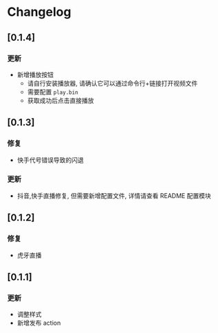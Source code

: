 # Changelog

## [0.1.4]

### 更新

-   新增播放按钮
    -   请自行安装播放器, 请确认它可以通过命令行+链接打开视频文件
    -   需要配置 `play.bin`
    -   获取成功后点击直接播放

## [0.1.3]

### 修复

-   快手代号错误导致的闪退

### 更新

-   抖音,快手直播修复, 但需要新增配置文件, 详情请查看 README 配置模块

## [0.1.2]

### 修复

-   虎牙直播

## [0.1.1]

### 更新

-   调整样式
-   新增发布 action
